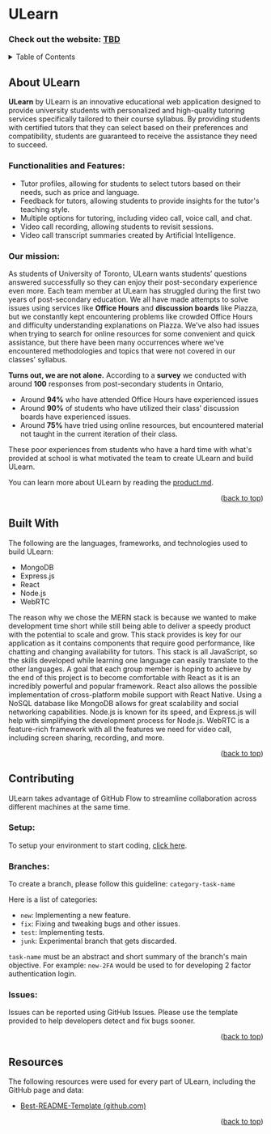 <a name="readme-top"></a>

# ULearn
### Check out the website: [TBD](https://github.com/UofT-UTSC-CS-sandbox/final-term-project-campusconnect)
<details>
  <summary>Table of Contents</summary>
  <ol>
    <li>
	    <a href="#about-ULearn">About ULearn</a>
	    <ul>
		    <li><a href="#functionalities-and-features">Functionalities and Features</a></li>
		    <li><a href="#our-mission">Our mission</a></li>
	    </ul>
    </li>
    <li><a href="#built-with">Built With</a></li>
    <li>
	    <a href="#contributing">Contributing</a>
	    <ul>
		    <li><a href="#setup">Setup</a></li>
		    <li><a href="#branches">Branches</a></li>
		     <li><a href="#issues">Issues</a></li>
	    </ul>
    </li>
    <li><a href="#resources">Resources</a></li>
  </ol>
</details>

<a name="about"></a>

## About ULearn

**ULearn** by ULearn is an innovative educational web application designed to provide university students with personalized and high-quality tutoring services specifically tailored to their course syllabus. By providing students with certified tutors that they can select based on their preferences and compatibility, students are guaranteed to receive the assistance they need to succeed.

### Functionalities and Features:
* Tutor profiles, allowing for students to select tutors based on their needs, such as price and language.
* Feedback for tutors, allowing students to provide insights for the tutor's teaching style.
* Multiple options for tutoring, including video call, voice call, and chat.
* Video call recording, allowing students to revisit sessions.
*  Video call transcript summaries created by Artificial Intelligence.

### Our mission:
As students of University of Toronto, ULearn wants students’ questions answered successfully so they can enjoy their post-secondary experience even more. Each team member at ULearn has struggled during the first two years of post-secondary education. We all have made attempts to solve issues using services like **Office Hours** and **discussion boards** like Piazza, but we constantly kept encountering problems like crowded Office Hours and difficulty understanding explanations on Piazza. We've also had issues when trying to search for online resources for some convenient and quick assistance, but there have been many occurrences where we've encountered methodologies and topics that were not covered in our classes' syllabus.

**Turns out, we are not alone.** According to a **survey** we conducted with around **100** responses from post-secondary students in Ontario,
* Around **94%** who have attended Office Hours have experienced issues
* Around **90%** of students who have utilized their class’ discussion boards have experienced issues.
* Around **75%** have tried using online resources, but encountered material not taught in the current iteration of their class.

These poor experiences from students who have a hard time with what's provided at school is what motivated the team to create ULearn and build ULearn. 

You can learn more about ULearn by reading the [product.md](https://github.com/UofT-UTSC-CS-sandbox/final-term-project-campusconnect/blob/main/doc/sprint0/product.md).
<p align="right">(<a href="#readme-top">back to top</a>)</p>

## Built With
The following are the languages, frameworks, and technologies used to build ULearn:
* MongoDB
* Express.js
* React
* Node.js
* WebRTC

The reason why we chose the MERN stack is because we wanted to make development time short while still being able to deliver a speedy product with the potential to scale and grow. This stack provides is key for our application as it contains components that require good performance, like chatting and changing availability for tutors. This stack is all JavaScript, so the skills developed while learning one language can easily translate to the other languages. A goal that each group member is hoping to achieve by the end of this project is to become comfortable with React as it is an incredibly powerful and popular framework. React also allows the possible implementation of cross-platform mobile support with React Native. Using a NoSQL database like MongoDB allows for great scalability and social networking capabilities. Node.js is known for its speed, and Express.js will help with simplifying the development process for Node.js. WebRTC is a feature-rich framework with all the features we need for video call, including screen sharing, recording, and more.

<p align="right">(<a href="#readme-top">back to top</a>)</p>

## Contributing
ULearn takes advantage of GitHub Flow to streamline collaboration across different machines at the same time.

### Setup:
To setup your environment to start coding, [click here](https://github.com/UofT-UTSC-CS-sandbox/final-term-project-campusconnect/blob/main/doc/sprint0/setup.md).
### Branches:
To create a branch, please follow this guideline: `category-task-name`

Here is a list of categories:
* `new`: Implementing a new feature.
* `fix`: Fixing and tweaking bugs and other issues.
* `test`: Implementing tests.
* `junk`: Experimental branch that gets discarded.

`task-name` must be an abstract and short summary of the branch's main objective. For example: `new-2FA` would be used to for developing 2 factor authentication login.

### Issues:
Issues can be reported using GitHub Issues. Please use the template provided to help developers detect and fix bugs sooner.
<p align="right">(<a href="#readme-top">back to top</a>)</p>

## Resources
The following resources were used for every part of ULearn, including the GitHub page and data:
* [Best-README-Template (github.com)](https://github.com/othneildrew/Best-README-Template/tree/master)
<p align="right">(<a href="#readme-top">back to top</a>)</p>
